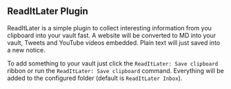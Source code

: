 ## ReadItLater Plugin

ReadItLater is a simple plugin to collect interesting information from you clipboard into your vault fast. A website will be converted to MD into your vault, Tweets and YouTube videos embedded. Plain text will just saved into a new notice.

To add something to your vault just click the `ReadItLater: Save clipboard` ribbon or run the `ReadItLater: Save clipboard` command. Everything will be added to the configured folder (default is `ReadItLater Inbox`).
